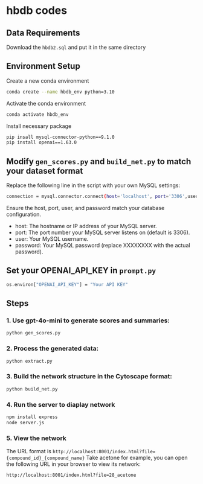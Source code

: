 # hbdb codes

## Data Requirements
Download the `hbdb2.sql` and put it in the same directory

## Environment Setup
Create a new conda environment
```bash
conda create --name hbdb_env python=3.10
```
Activate the conda environment
```bash
conda activate hbdb_env
```
Install necessary package
```bash
pip insall mysql-connector-python==9.1.0
pip install openai==1.63.0
```

## Modify `gen_scores.py` and  `build_net.py` to match your dataset format
Replace the following line in the script with your own MySQL settings:
```bash
connection = mysql.connector.connect(host='localhost', port='3306',user='root'password='XXXXXXXX')
```
Ensure the host, port, user, and password match your database configuration.

- host: The hostname or IP address of your MySQL server.
- port: The port number your MySQL server listens on (default is 3306).
- user: Your MySQL username.
- password: Your MySQL password (replace XXXXXXXX with the actual password).

## Set your OPENAI_API_KEY in `prompt.py`
```bash
os.environ["OPENAI_API_KEY"] = "Your API KEY"
```

## Steps
### 1. Use gpt-4o-mini to generate scores and summaries:
```bash
python gen_scores.py
```
### 2. Process the generated data:
```bash
python extract.py
```
### 3. Build the network structure in the Cytoscape format:
```bash
python build_net.py
```
### 4. Run the server to diaplay network
```bash
npm install express
node server.js
```
### 5. View the network
The URL format is `http://localhost:8001/index.html?file={compound_id}_{compound_name}`
Take acetone for example, you can open the following URL in your browser to view its network:
```bash
http://localhost:8001/index.html?file=28_acetone
``` 
